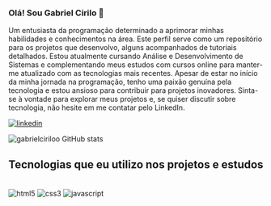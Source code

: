 ### Olá! Sou Gabriel Cirilo 👋
 Um entusiasta da programação determinado a aprimorar minhas habilidades e conhecimentos na área. Este perfil serve como um repositório para os projetos que desenvolvo, alguns acompanhados de tutoriais detalhados. Estou atualmente cursando Análise e Desenvolvimento de Sistemas e complementando meus estudos com cursos online para manter-me atualizado com as tecnologias mais recentes. Apesar de estar no início da minha jornada na programação, tenho uma paixão genuína pela tecnologia e estou ansioso para contribuir para projetos inovadores. Sinta-se à vontade para explorar meus projetos e, se quiser discutir sobre tecnologia, não hesite em me contatar pelo LinkedIn.

[![linkedin](https://img.shields.io/badge/LinkedIn-0077B5?style=for-the-badge&logo=linkedin&logoColor=white)](https://www.linkedin.com/in/gabriel-cirilo-da-silva)

 ![gabrielciriloo GitHub stats](https://github-readme-stats.vercel.app/api?username=gabrielciriloo&show_icons=true&theme=tokyonight)

 ## Tecnologias que eu utilizo nos projetos e estudos 

<div style="display: inline_block"><br>
<img align="center" alt="html5" src="https://img.shields.io/badge/HTML5-E34F26?style=for-the-badge&logo=html5&logoColor=white" />
<img align="center" alt="css3" src="https://img.shields.io/badge/CSS3-1572B6?style=for-the-badge&logo=css3&logoColor=white" />
<img align="center" alt="javascript" src="https://img.shields.io/badge/JavaScript-F7DF1E?style=for-the-badge&logo=javascript&logoColor=black" />
</div>
